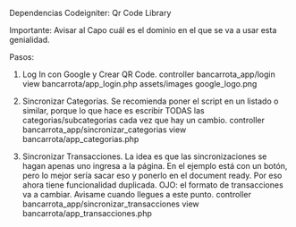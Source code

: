 Dependencias Codeigniter:
Qr Code Library

Importante: Avisar al Capo cuál es el dominio en el que se va a usar esta genialidad.

Pasos:
1. Log In con Google y Crear QR Code.
	controller
	bancarrota_app/login
	view
	bancarrota/app_login.php
	assets/images
	google_logo.png

2. Sincronizar Categorías. 
Se recomienda poner el script en un listado o similar, porque lo que hace es escribir TODAS las categorias/subcategorias cada vez que hay un cambio.
	controller
	bancarrota_app/sincronizar_categorias
	view
	bancarrota/app_categorias.php

3. Sincronizar Transacciones.
La idea es que las sincronizaciones se hagan apenas uno ingresa a la página. En el ejemplo está con un botón, pero lo mejor sería sacar eso y ponerlo en el document ready. Por eso ahora tiene funcionalidad duplicada.
OJO: el formato de transacciones va a cambiar. Avisame cuando llegues a este punto.
	controller
	bancarrota_app/sincronizar_transacciones
	view
	bancarrota/app_transacciones.php
	

